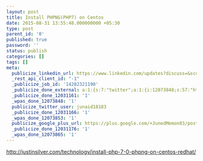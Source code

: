 ```yaml
---
layout: post
title: Install PHPNG(PHP7) on Centos
date: 2015-08-31 13:55:48.000000000 +05:30
type: post
parent_id: '0'
published: true
password: ''
status: publish
categories: []
tags: []
meta:
  publicize_linkedin_url: https://www.linkedin.com/updates?discuss=&scope=99615851&stype=M&topic=6044115170521788416&type=U&a=-iZr
  _rest_api_client_id: "-1"
  _publicize_job_id: '14282321190'
  _publicize_done_external: a:1:{s:7:"twitter";a:1:{i:12073848;s:57:"https://twitter.com/junaid18183/status/638349476139106304";}}
  _publicize_done_12031161: '1'
  _wpas_done_12073848: '1'
  publicize_twitter_user: junaid18183
  _publicize_done_12031166: '1'
  _wpas_done_12073853: '1'
  publicize_google_plus_url: https://plus.google.com/+JunedMemon83/posts/KUTeGM7TAQG
  _publicize_done_12031176: '1'
  _wpas_done_12073865: '1'
---
```

<p><a href="http://justinsilver.com/technology/install-php-7-0-phpng-on-centos-redhat/">http://justinsilver.com/technology/install-php-7-0-phpng-on-centos-redhat/</a></p>
